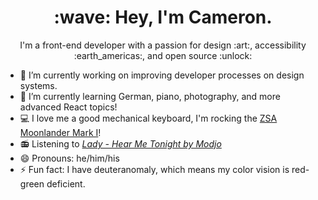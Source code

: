 <h1 align="center">:wave: Hey, I'm Cameron.</h1>
<p align="center">I'm a front-end developer with a passion for design :art:, accessibility :earth_americas:, and open source :unlock:</p>

- 🔭 I’m currently working on improving developer processes on design systems.
- 🌱 I’m currently learning German, piano, photography, and more advanced React topics!
- :computer: I love me a good mechanical keyboard, I'm rocking the [ZSA Moonlander Mark I](https://www.zsa.io/moonlander/)!
- :radio: Listening to [*Lady - Hear Me Tonight by Modjo*](https://youtu.be/MR3uP7IYz44)
- 😄 Pronouns: he/him/his
- ⚡ Fun fact: I have deuteranomaly, which means my color vision is red-green deficient.

<!--
**cadomac/cadomac** is a ✨ _special_ ✨ repository because its `README.md` (this file) appears on your GitHub profile.

Here are some ideas to get you started:

- 🔭 I’m currently working on ...
- 🌱 I’m currently learning ...
- 👯 I’m looking to collaborate on ...
- 🤔 I’m looking for help with ...
- 💬 Ask me about ...
- 📫 How to reach me: ...
- 😄 Pronouns: ...
- ⚡ Fun fact: ...
-->
